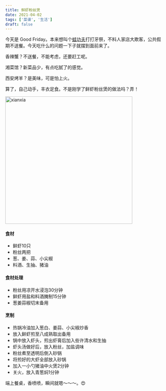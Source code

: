 ```yaml
---
title: 鲜虾粉丝煲
date: 2021-04-02
tags: ['菜谱', '生活']
draft: false
---
```


今天是 Good Friday。本来想叫个[蛙功夫](https://www.facebook.com/wahkungfu/)打打牙祭，不料人家店大欺客，公共假期不送餐。今天吃什么的问题一下子就摆到面前来了。

香辣蟹？不送餐，不能考虑，还要赶工呢。

湘菜馆？新菜品少，有点吃腻了的感觉。

西安烤羊？是美味，可是怕上火。

算了，自己动手，丰衣足食。不是刚学了鲜虾粉丝煲的做法吗？弄！

<img src="/images/xianxia.jpg"  alt="xianxia" loading="lazy" width="400" class="block mx-auto rounded w-full md:w-1/2 my-4" />


#### 食材

- 鲜虾10只
- 粉丝两把
- 葱、姜、蒜、小尖椒
- 料酒、生抽、猪油

#### 食材处理

- 粉丝用凉开水浸泡30分钟
- 鲜虾用盐和料酒腌制15分钟
- 葱姜蒜椒切末备用

#### 烹制

- 热锅冷油加入葱白、姜蒜、小尖椒炒香
- 放入鲜虾煎至八成熟取出备用
- 锅中放入虾头，煎出虾膏后加入些许清水和生抽
- 虾头汤做好后，放入粉丝，加盐调味
- 粉丝煮至透明后倒入砂锅
- 将煎好的大虾全部放入砂锅
- 加入一小勺猪油中火煲2分钟
- 关火，放入青葱焖1分钟

端上餐桌，香喷喷，瞬间就嗯～～～。<span role="img" aria-label="Smile">&#128525;</span> 
